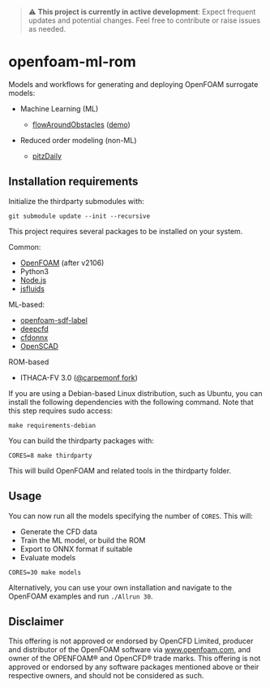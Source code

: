 > :warning: **This project is currently in active development**: Expect frequent updates and potential changes. Feel free to contribute or raise issues as needed.

# openfoam-ml-rom

Models and workflows for generating and deploying OpenFOAM surrogate models:

* Machine Learning (ML)
  - [flowAroundObstacles](https://github.com/simzero/openfoam-ml-rom/tree/main/OF/incompressible/simpleFoam/flowAroundObstacles) ([demo](https://simzero.github.io/openfoam-ml-rom/OF/incompressible/simpleFoam/flowAroundObstacles/view.html))

* Reduced order modeling (non-ML)
  - [pitzDaily](https://github.com/simzero/openfoam-ml-rom/tree/main/OF/incompressible/simpleFoam/pitzDaily)

## Installation requirements

Initialize the thirdparty submodules with:

```
git submodule update --init --recursive
```

This project requires several packages to be installed on your system.

Common:
* [OpenFOAM](https://develop.openfoam.com/Development/openfoam) (after v2106)
* Python3
* [Node.js](https://github.com/nodejs/node)
* [jsfluids](https://github.com/simzero/jsfluids)

ML-based:
* [openfoam-sdf-label](https://github.com/simzero/openfoam-sdf-label)
* [deepcfd](https://github.com//carpemonf/deepcfd)
* [cfdonnx](https://github.com/simzero/cfdonnx)
* [OpenSCAD](https://openscad.org/downloads.html)

ROM-based
* ITHACA-FV 3.0 ([@carpemonf fork](https://github.com/carpemonf/ITHACA-FV))


If you are using a Debian-based Linux distribution, such as Ubuntu, you can install the following dependencies with the following command. Note that this step requires sudo access:

```
make requirements-debian
```

You can build the thirdparty packages with:

```
CORES=8 make thirdparty
```

This will build OpenFOAM and related tools in the thirdparty folder.


## Usage

You can now run all the models specifying the number of `CORES`. This will:

- Generate the CFD data
- Train the ML model, or build the ROM
- Export to ONNX format if suitable
- Evaluate models

```
CORES=30 make models
```

Alternatively, you can use your own installation and navigate to the OpenFOAM examples and run `./Allrun 30`.

## Disclaimer

This offering is not approved or endorsed by OpenCFD Limited, producer and distributor of the OpenFOAM software via www.openfoam.com, and owner of the OPENFOAM® and OpenCFD® trade marks. This offering is not approved or endorsed by any software packages mentioned above or their respective owners, and should not be considered as such.

